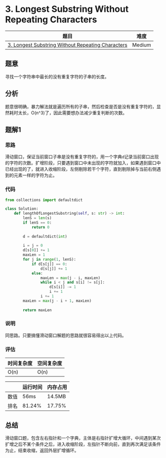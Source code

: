 # 3. Longest Substring Without Repeating Characters

| 题目 | 难度 |
| ---- | ---- |
| [3. Longest Substring Without Repeating Characters](https://leetcode.com/problems/longest-substring-without-repeating-characters/) | Medium |

## 题意

寻找一个字符串中最长的没有重复字符的子串的长度。

## 分析

题意很明确，暴力解法就是遍历所有的子串，然后检查是否是没有重复字符的，显然耗时太长，O(n^3)了，因此需要想办法减少重复判断的次数。

## 题解1

### 思路

滑动窗口，保证当前窗口子串是没有重复字符的，用一个字典`d`记录当前窗口出现的字符的次数。扩增阶段，只要遇到窗口中未出现的字符就加入，如果遇到窗口中已经出现的了，就进入收缩阶段，左侧剔除若干个字符，直到剔除掉与当前右侧遇到的元素一样的字符为止。

### 代码

```python
from collections import defaultdict

class Solution:
    def lengthOfLongestSubstring(self, s: str) -> int:
        lenS = len(s)
        if lenS == 0:
            return 0
        
        d = defaultdict(int)
        
        i = j = 0
        d[s[0]] += 1
        maxLen = 1
        for j in range(1, lenS):
            if d[s[j]] == 0:
                d[s[j]] += 1
            else:
                maxLen = max(j - i, maxLen)
                while i < j and s[i] != s[j]:
                    d[s[i]] -= 1
                    i += 1
                i += 1
        maxLen = max(j - i + 1, maxLen)
        
        return maxLen
```

### 说明

同思路。只要搞懂滑动窗口解题的思路就很容易得出以上代码。

### 评估

| 时间复杂度 | 空间复杂度 |
| ---- | ---- |
| O(n) | O(n) |

| | 运行时间 | 内存占用 |
| ---- | ---- | ---- |
| 数值 | 56ms | 14.5MB |
| 排名 | 81.24% | 17.75% |

## 总结

滑动窗口题，包含左右指针和一个字典，主体是右指针扩增大循环，中间遇到某次扩增之后不某个条件之后，进入收缩阶段，左指针不断向前，直到再次满足该条件为止，结束收缩，返回外层扩增循环。
